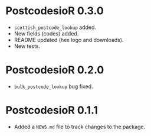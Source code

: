 # PostcodesioR 0.3.0

* `scottish_postcode_lookup` added.
* New fields (codes) added.
* README updated (hex logo and downloads).
* New tests.

# PostcodesioR 0.2.0

* `bulk_postcode_lookup` bug fixed.

# PostcodesioR 0.1.1

* Added a `NEWS.md` file to track changes to the package.
